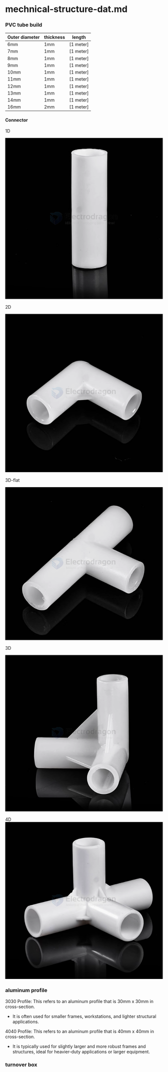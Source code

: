 
# mechnical-structure-dat.md

### PVC tube build 

| Outer diameter | thickness | length    |
| -------------- | --------- | --------- |
| 6mm            | 1mm       | [1 meter] |
| 7mm            | 1mm       | [1 meter] |
| 8mm            | 1mm       | [1 meter] |
| 9mm            | 1mm       | [1 meter] |
| 10mm           | 1mm       | [1 meter] |
| 11mm           | 1mm       | [1 meter] |
| 12mm           | 1mm       | [1 meter] |
| 13mm           | 1mm       | [1 meter] |
| 14mm           | 1mm       | [1 meter] |
| 16mm           | 2mm       | [1 meter] |

#### Connector 

1D 

![](2025-01-13-18-44-58.png)

2D 

![](2025-01-13-18-44-26.png)

3D-flat 

![](2025-01-13-18-44-12.png)

3D

![](2025-01-13-18-43-32.png)

4D
![](2025-01-13-18-43-55.png)

### aluminum profile

3030 Profile: This refers to an aluminum profile that is 30mm x 30mm in cross-section.
- It is often used for smaller frames, workstations, and lighter structural applications.
  
4040 Profile: This refers to an aluminum profile that is 40mm x 40mm in cross-section.
- It is typically used for slightly larger and more robust frames and structures, ideal for heavier-duty applications or larger equipment.


### turnover box



